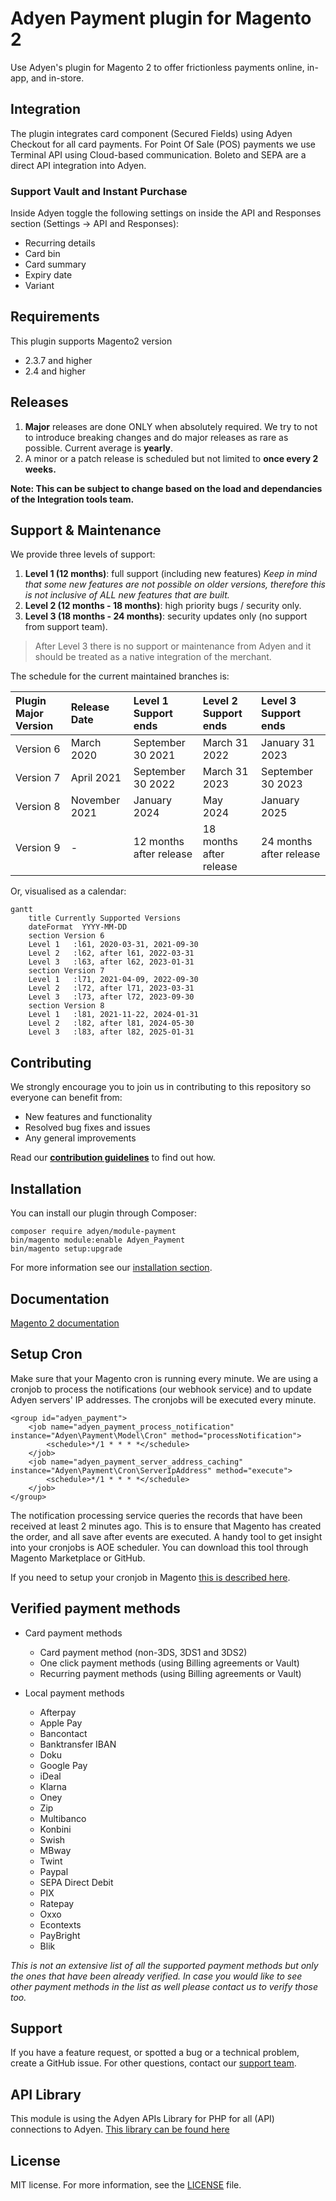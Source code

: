 # Adyen Payment plugin for Magento 2
Use Adyen's plugin for Magento 2 to offer frictionless payments online, in-app, and in-store.

## Integration
The plugin integrates card component (Secured Fields) using Adyen Checkout for all card payments. For Point Of Sale (POS) payments we use Terminal API using Cloud-based communication. Boleto and SEPA are a direct API integration into Adyen.

### Support Vault and Instant Purchase ###
Inside Adyen toggle the following settings on inside the API and Responses section (Settings -> API and Responses):
* Recurring details
* Card bin
* Card summary
* Expiry date
* Variant

## Requirements
This plugin supports Magento2 version
* 2.3.7 and higher
* 2.4 and higher

## Releases

1. **Major** releases are done ONLY when absolutely required. We try to not to introduce breaking changes and do major releases as rare as possible. Current average is **yearly**.
2. A minor or a patch release is scheduled but not limited to **once every 2 weeks.**

**Note: This can be subject to change based on the load and dependancies of the Integration tools team.**

## Support & Maintenance

We provide three levels of support:
1. **Level 1 (12 months)**: full support (including new features) *Keep in mind that some new features are not possible on older versions, therefore this is not inclusive of ALL new features that are built.* 
2. **Level 2 (12 months - 18 months)**: high priority bugs / security only.
3. **Level 3 (18 months - 24 months)**: security updates only (no support from support team).

> After Level 3 there is no support or maintenance from Adyen and it should be treated as a native integration of the merchant.

The schedule for the current maintained branches is:

|  Plugin Major Version   |  Release Date  |  Level 1 Support ends   |  Level 2 Support ends   |  Level 3 Support ends  |
|  :-----          |  :-----          |  :-----          |  :-----          |  :-----          |
|  Version 6 |  March 2020  |  September 30 2021 |  March 31 2022 |  January 31 2023 |
|  Version 7 |  April 2021 |  September 30 2022 |  March 31 2023 |  September 30 2023 |
|  Version 8 |  November 2021 | January 2024 |  May 2024 | January 2025 |
|  Version 9 |  - |  12 months after release |  18 months after release |  24 months after release |

Or, visualised as a calendar:

```mermaid
gantt
    title Currently Supported Versions
    dateFormat  YYYY-MM-DD   
    section Version 6
    Level 1   :l61, 2020-03-31, 2021-09-30
    Level 2   :l62, after l61, 2022-03-31     
    Level 3   :l63, after l62, 2023-01-31
    section Version 7
    Level 1   :l71, 2021-04-09, 2022-09-30
    Level 2   :l72, after l71, 2023-03-31
    Level 3   :l73, after l72, 2023-09-30
    section Version 8
    Level 1   :l81, 2021-11-22, 2024-01-31
    Level 2   :l82, after l81, 2024-05-30
    Level 3   :l83, after l82, 2025-01-31
```

## Contributing
We strongly encourage you to join us in contributing to this repository so everyone can benefit from:
* New features and functionality
* Resolved bug fixes and issues
* Any general improvements

Read our [**contribution guidelines**](CONTRIBUTING.md) to find out how.


## Installation
You can install our plugin through Composer:
```
composer require adyen/module-payment
bin/magento module:enable Adyen_Payment
bin/magento setup:upgrade
```
For more information see our [installation section](https://docs.adyen.com/developers/plugins/magento-2/set-up-the-plugin-in-magento?redirect#step1installtheplugin).

 ## Documentation
[Magento 2 documentation](https://docs.adyen.com/developers/plugins/magento-2)


## Setup Cron
Make sure that your Magento cron is running every minute. We are using a cronjob to process the notifications (our webhook service) and to update Adyen servers' IP addresses. The cronjobs will be executed every minute.

```
<group id="adyen_payment">
    <job name="adyen_payment_process_notification" instance="Adyen\Payment\Model\Cron" method="processNotification">
        <schedule>*/1 * * * *</schedule>
    </job>
    <job name="adyen_payment_server_address_caching" instance="Adyen\Payment\Cron\ServerIpAddress" method="execute">
        <schedule>*/1 * * * *</schedule>
    </job>
</group>
```

The notification processing service queries the records that have been received at least 2 minutes ago. This is to ensure that Magento has created the order, and all save after events are executed. A handy tool to get insight into your cronjobs is AOE scheduler. You can download this tool through Magento Marketplace or GitHub.

If you need to setup your cronjob in Magento <a href="http://devdocs.magento.com/guides/v2.0/config-guide/cli/config-cli-subcommands-cron.html" target="_blank">this is described here</a>.

## Verified payment methods

 * Card payment methods
    * Card payment method (non-3DS, 3DS1 and 3DS2)
    * One click payment methods (using Billing agreements or Vault)
    * Recurring payment methods (using Billing agreements or Vault) 
   

* Local payment methods
   * Afterpay
   * Apple Pay
   * Bancontact
   * Banktransfer IBAN
   * Doku
   * Google Pay
   * iDeal
   * Klarna
   * Oney
   * Zip
   * Multibanco
   * Konbini
   * Swish
   * MBway
   * Twint
   * Paypal
   * SEPA Direct Debit
   * PIX
   * Ratepay
   * Oxxo
   * Econtexts
   * PayBright
   * Blik

_This is not an extensive list of all the supported payment methods but only the ones that have been already verified. In case you would like to see other payment methods in the list as well please contact us to verify those too._

## Support
If you have a feature request, or spotted a bug or a technical problem, create a GitHub issue. For other questions, contact our [support team](https://support.adyen.com/hc/en-us/requests/new?ticket_form_id=360000705420).

## API Library
This module is using the Adyen APIs Library for PHP for all (API) connections to Adyen.
<a href="https://github.com/Adyen/adyen-php-api-library" target="_blank">This library can be found here</a>

## License
MIT license. For more information, see the [LICENSE](LICENSE.txt) file.
